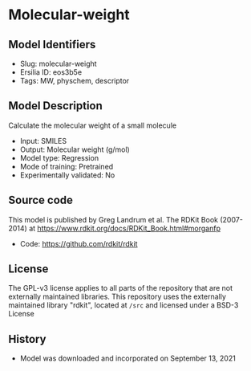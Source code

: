 # Molecular-weight

## Model Identifiers
- Slug: molecular-weight
- Ersilia ID: eos3b5e
- Tags: MW,	physchem,	descriptor

## Model Description 
Calculate the molecular weight of a small molecule 
- Input: SMILES 
- Output: Molecular weight (g/mol)
- Model type: Regression 
- Mode of training: Pretrained
- Experimentally validated: No 

## Source code 
This model is published by Greg Landrum et al. The RDKit Book (2007-2014) at https://www.rdkit.org/docs/RDKit_Book.html#morganfp
- Code: https://github.com/rdkit/rdkit

## License
The GPL-v3 license applies to all parts of the repository that are not externally maintained libraries. This repository uses the externally maintained library "rdkit", located at `/src` and licensed under a BSD-3 License

## History
- Model was downloaded and incorporated on September 13, 2021
